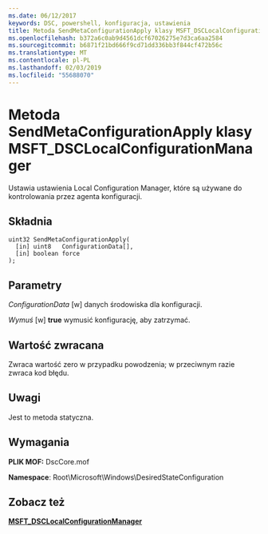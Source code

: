 ```yaml
---
ms.date: 06/12/2017
keywords: DSC, powershell, konfiguracja, ustawienia
title: Metoda SendMetaConfigurationApply klasy MSFT_DSCLocalConfigurationManager
ms.openlocfilehash: b372a6c0ab9d4561dcf67026275e7d3ca6aa2584
ms.sourcegitcommit: b6871f21bd666f9cd71dd336bb3f844cf472b56c
ms.translationtype: MT
ms.contentlocale: pl-PL
ms.lasthandoff: 02/03/2019
ms.locfileid: "55688070"
---
```

# <a name="sendmetaconfigurationapply-method-of-the-msftdsclocalconfigurationmanager-class"></a>Metoda SendMetaConfigurationApply klasy MSFT_DSCLocalConfigurationManager

Ustawia ustawienia Local Configuration Manager, które są używane do kontrolowania przez agenta konfiguracji.

## <a name="syntax"></a>Składnia

```mof
uint32 SendMetaConfigurationApply(
  [in] uint8   ConfigurationData[],
  [in] boolean force
);
```

## <a name="parameters"></a>Parametry

*ConfigurationData* \[w\] danych środowiska dla konfiguracji.

*Wymuś* \[w\] **true** wymusić konfigurację, aby zatrzymać.

## <a name="return-value"></a>Wartość zwracana

Zwraca wartość zero w przypadku powodzenia; w przeciwnym razie zwraca kod błędu.

## <a name="remarks"></a>Uwagi

Jest to metoda statyczna.

## <a name="requirements"></a>Wymagania

**PLIK MOF:** DscCore.mof

**Namespace**: Root\Microsoft\Windows\DesiredStateConfiguration

## <a name="see-also"></a>Zobacz też

[**MSFT_DSCLocalConfigurationManager**](msft-dsclocalconfigurationmanager.md)
